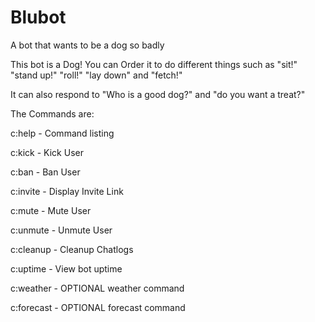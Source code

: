 # Blubot
A bot that wants to be a dog so badly

This bot is a Dog! You can Order it to do different things such as "sit!" "stand up!" "roll!" "lay down" and "fetch!"

It can also respond to "Who is a good dog?" and "do you want a treat?"

The Commands are:

c:help - Command listing

c:kick - Kick User

c:ban - Ban User

c:invite - Display Invite Link

c:mute - Mute User

c:unmute - Unmute User

c:cleanup - Cleanup Chatlogs

c:uptime - View bot uptime

c:weather - OPTIONAL weather command

c:forecast - OPTIONAL forecast command
